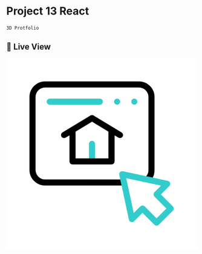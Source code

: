 
# Project 13 React

```sh
3D Protfolio
```

## 🚀 Live View

[![Click Here to View](website.gif)](https://3d-protfolio-topaz.vercel.app/)
